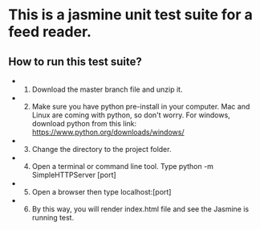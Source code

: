# This is a jasmine unit test suite for a feed reader.
## How to run this test suite?
- 1. Download the master branch file and unzip it.
- 2. Make sure you have python pre-install in your computer. Mac and Linux are coming with python, so don't worry. For windows, download python from this link: https://www.python.org/downloads/windows/
- 3. Change the directory to the project folder.
- 4. Open a terminal or command line tool. Type python -m SimpleHTTPServer [port]
- 5. Open a browser then type localhost:[port]
- 6. By this way, you will render index.html file and see the Jasmine is running test.